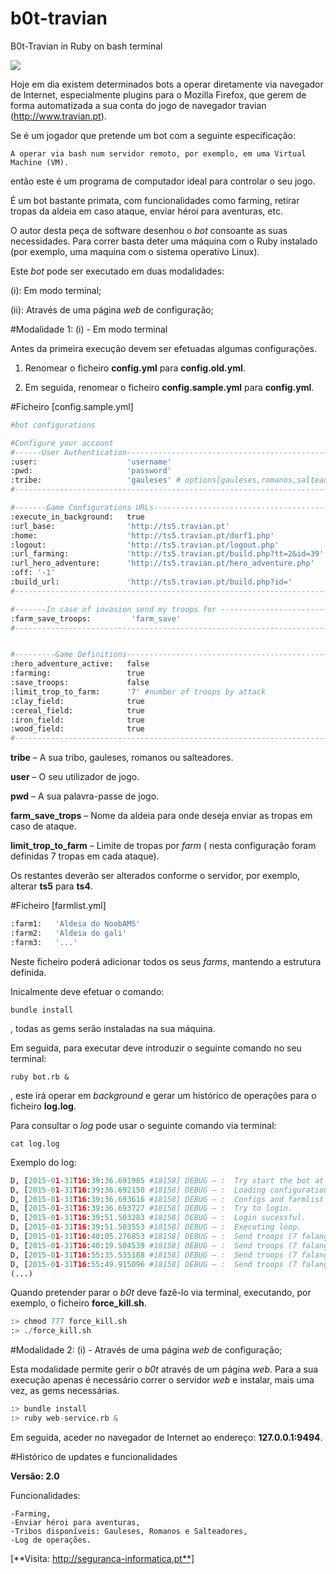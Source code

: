 # b0t-travian
B0t-Travian in Ruby on bash terminal

![](https://clubetravian.files.wordpress.com/2011/08/cropped-travian4_banner1.jpg)

Hoje em dia existem determinados bots a operar diretamente via navegador de Internet, especialmente plugins para o Mozilla Firefox, que gerem de forma automatizada a sua conta do jogo de navegador travian (http://www.travian.pt).

Se é um jogador que pretende um bot com a seguinte especificação:

    A operar via bash num servidor remoto, por exemplo, em uma Virtual Machine (VM).
    
então este é um programa de computador ideal para controlar o seu jogo.

É um bot bastante primata, com funcionalidades como farming, retirar tropas da aldeia em caso ataque, enviar héroi para aventuras, etc.

O autor desta peça de software desenhou  o *bot* consoante as suas necessidades. Para correr basta deter uma máquina com o Ruby instalado (por exemplo, uma maquina com o sistema operativo Linux).

Este *bot* pode ser executado em duas modalidades:

(i):  Em modo terminal;

(ii): Através de uma página *web* de configuração;

#Modalidade 1: (i) - Em modo terminal

Antes da primeira execução devem ser efetuadas algumas configurações.

1. Renomear o ficheiro **config.yml** para **config.old.yml**.

2. Em seguida, renomear o ficheiro **config.sample.yml** para **config.yml**.

#Ficheiro [config.sample.yml]

```python
#bot configurations

#Configure your account
#------User Authentication-----------------------------------------------------#
:user:                    'username'
:pwd:                     'password'
:tribe:                   'gauleses' # options[gauleses,romanos,salteadores]
#------------------------------------------------------------------------------#

#-------Game Configurations URLs-----------------------------------------------#
:execute_in_background:   true
:url_base:                'http://ts5.travian.pt'
:home:                    'http://ts5.travian.pt/dorf1.php'
:logout:                  'http://ts5.travian.pt/logout.php'
:url_farming:             'http://ts5.travian.pt/build.php?tt=2&id=39'
:url_hero_adventure:      'http://ts5.travian.pt/hero_adventure.php'
:off: '-1'
:build_url:               'http://ts5.travian.pt/build.php?id='
#-----------------------------------------------------------------------------#

#-------In case of invasion send my troops for -------------------------------#
:farm_save_troops:         'farm_save'
#-----------------------------------------------------------------------------#


#---------Game Definitions----------------------------------------------------#
:hero_adventure_active:   false
:farming:                 true
:save_troops:             false
:limit_trop_to_farm:      '7' #number of troops by attack
:clay_field:              true
:cereal_field:            true
:iron_field:              true
:wood_field:              true
#-----------------------------------------------------------------------------#
```
**tribe** – A sua tribo, gauleses, romanos ou salteadores.

**user** – O seu utilizador de jogo.

**pwd** – A sua palavra-passe de jogo.

**farm_save_trops** – Nome da aldeia para onde deseja enviar as tropas em caso de ataque.

**limit_trop_to_farm** – Limite de tropas por *farm* ( nesta configuração foram definidas 7 tropas em cada ataque).

Os restantes deverão ser alterados conforme o servidor, por exemplo, alterar **ts5** para **ts4**.

#Ficheiro [farmlist.yml]
```python
:farm1:   'Aldeia do NoobAMS'
:farm2:   'Aldeia do gali'
:farm3:   '...'
```

Neste ficheiro poderá adicionar todos os seus *farms*, mantendo a estrutura definida.

Inicalmente deve efetuar o comando:

    bundle install

, todas as gems serão instaladas na sua máquina.

Em seguida, para executar deve introduzir o seguinte comando no seu terminal:

    ruby bot.rb &

, este irá operar em *background* e gerar um histórico de operações para o ficheiro **log.log**.

Para consultar o *log* pode usar o seguinte comando via terminal:

    cat log.log

Exemplo do log:
```python
D, [2015-01-31T16:39:36.691985 #18158] DEBUG — :  Try start the bot at [2015-01-31 16:39:36].
D, [2015-01-31T16:39:36.692150 #18158] DEBUG — :  Loading configurations.
D, [2015-01-31T16:39:36.693616 #18158] DEBUG — :  Configs and farmlist loaded.
D, [2015-01-31T16:39:36.693727 #18158] DEBUG — :  Try to login.
D, [2015-01-31T16:39:51.503283 #18158] DEBUG — :  Login sucessful.
D, [2015-01-31T16:39:51.503553 #18158] DEBUG — :  Executing loop.
D, [2015-01-31T16:40:05.276853 #18158] DEBUG — :  Send troops (7 falanges) to farm Aldeia do NoobAMS.
D, [2015-01-31T16:40:19.504539 #18158] DEBUG — :  Send troops (7 falanges) to farm Aldeia do gali.
D, [2015-01-31T16:55:35.535188 #18158] DEBUG — :  Send troops (7 falanges) to farm Aldeia do NoobAMS.
D, [2015-01-31T16:55:49.915096 #18158] DEBUG — :  Send troops (7 falanges) to farm Aldeia do gali.
(...)
```

Quando pretender parar o *b0t* deve fazê-lo via terminal, executando, por exemplo, o ficheiro **force_kill.sh**.
```python
:> chmod 777 force_kill.sh
:> ./force_kill.sh
```

#Modalidade 2: (i) - Através de uma página *web* de configuração;

Esta modalidade permite gerir o *b0t* através de um página *web*. Para a sua execução apenas é necessário correr o servidor *web* e instalar, mais uma vez, as gems necessárias.
```python
:> bundle install
:> ruby web-service.rb &
```

Em seguida, aceder no navegador de Internet ao endereço: **127.0.0.1:9494**.


#Histórico de updates e funcionalidades

**Versão: 2.0**

Funcionalidades:

    -Farming,
    -Enviar héroi para aventuras,
    -Tribos disponíveis: Gauleses, Romanos e Salteadores,
    -Log de operações.

 
[**Visita: http://seguranca-informatica.pt**]
